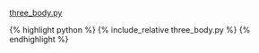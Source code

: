 [three_body.py](three_body.py)
<p></p>

{% highlight python %}
{% include_relative three_body.py %}
{% endhighlight %}
